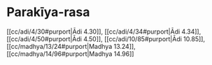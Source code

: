 # Parakīya-rasa

[[cc/adi/4/30#purport|Ādi 4.30]], [[cc/adi/4/34#purport|Ādi 4.34]], [[cc/adi/4/50#purport|Ādi 4.50]], [[cc/adi/10/85#purport|Ādi 10.85]], [[cc/madhya/13/24#purport|Madhya 13.24]], [[cc/madhya/14/96#purport|Madhya 14.96]]

